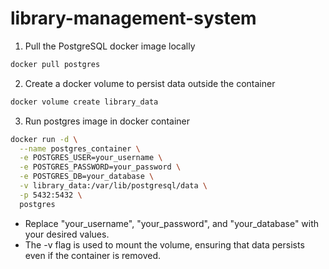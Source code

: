 # library-management-system

1. Pull the PostgreSQL docker image locally

```bash
docker pull postgres
```

2. Create a docker volume to persist data outside the container

```bash
docker volume create library_data
```

3. Run postgres image in docker container

```bash
docker run -d \
  --name postgres_container \
  -e POSTGRES_USER=your_username \
  -e POSTGRES_PASSWORD=your_password \
  -e POSTGRES_DB=your_database \
  -v library_data:/var/lib/postgresql/data \
  -p 5432:5432 \
  postgres
```

- Replace "your_username", "your_password", and "your_database" with your desired values.
- The -v flag is used to mount the volume, ensuring that data persists even if the container is removed.
